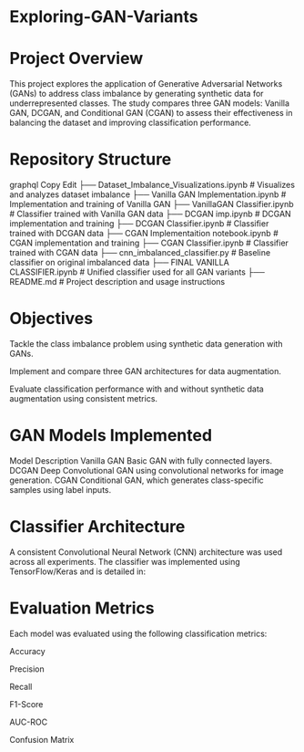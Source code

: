 # Exploring-GAN-Variants
# Project Overview
This project explores the application of Generative Adversarial Networks (GANs) to address class imbalance by generating synthetic data for underrepresented classes. The study compares three GAN models: Vanilla GAN, DCGAN, and Conditional GAN (CGAN) to assess their effectiveness in balancing the dataset and improving classification performance.

# Repository Structure
graphql
Copy
Edit
├── Dataset_Imbalance_Visualizations.ipynb     # Visualizes and analyzes dataset imbalance
├── Vanilla GAN Implementation.ipynb           # Implementation and training of Vanilla GAN
├── VanillaGAN Classifier.ipynb                # Classifier trained with Vanilla GAN data
├── DCGAN imp.ipynb                            # DCGAN implementation and training
├── DCGAN Classifier.ipynb                     # Classifier trained with DCGAN data
├── CGAN Implementaition notebook.ipynb        # CGAN implementation and training
├── CGAN Classifier.ipynb                      # Classifier trained with CGAN data
├── cnn_imbalanced_classifier.py               # Baseline classifier on original imbalanced data
├── FINAL VANILLA CLASSIFIER.ipynb             # Unified classifier used for all GAN variants
├── README.md                                  # Project description and usage instructions



# Objectives
Tackle the class imbalance problem using synthetic data generation with GANs.

Implement and compare three GAN architectures for data augmentation.

Evaluate classification performance with and without synthetic data augmentation using consistent metrics.

# GAN Models Implemented
Model	Description
Vanilla GAN	Basic GAN with fully connected layers.
DCGAN	Deep Convolutional GAN using convolutional networks for image generation.
CGAN	Conditional GAN, which generates class-specific samples using label inputs.



# Classifier Architecture
A consistent Convolutional Neural Network (CNN) architecture was used across all experiments.
The classifier was implemented using TensorFlow/Keras and is detailed in:


# Evaluation Metrics
Each model was evaluated using the following classification metrics:

Accuracy

Precision

Recall

F1-Score

AUC-ROC

Confusion Matrix


